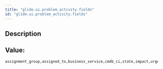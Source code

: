 ```yaml
---
title: "glide.ui.problem_activity.fields"
id: "glide.ui.problem_activity.fields"
---
```

## Description



## Value: 
```
assignment_group,assigned_to,business_service,cmdb_ci,state,impact,urgency,priority,category,subcategory,parent,duplicate_of,resolution_code,work_notes,comments,*Attachments*,*Email*
```